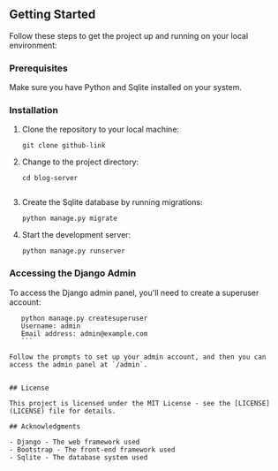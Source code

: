 ## Getting Started

Follow these steps to get the project up and running on your local environment:

### Prerequisites

Make sure you have Python and Sqlite installed on your system.

### Installation

1. Clone the repository to your local machine:

    ```
    git clone github-link
    ```

2. Change to the project directory:

    ```
    cd blog-server
   

4. Create the Sqlite database by running migrations:

    ```
    python manage.py migrate
    ```

5. Start the development server:

    ```
    python manage.py runserver
    ```

### Accessing the Django Admin

To access the Django admin panel, you'll need to create a superuser account:
 ```
    python manage.py createsuperuser
    Username: admin
    Email address: admin@example.com
    ```

Follow the prompts to set up your admin account, and then you can access the admin panel at `/admin`.


## License

This project is licensed under the MIT License - see the [LICENSE](LICENSE) file for details.

## Acknowledgments

- Django - The web framework used
- Bootstrap - The front-end framework used
- Sqlite - The database system used
